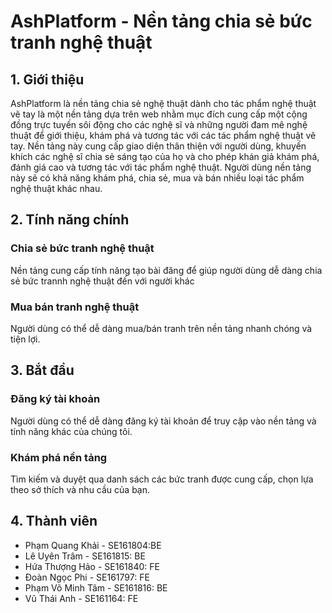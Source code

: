 # AshPlatform - Nền tảng chia sẻ bức tranh nghệ thuật 
## 1. Giới thiệu

AshPlatform là nền tảng chia sẻ nghệ thuật dành cho tác phẩm nghệ thuật vẽ tay là một nền tảng dựa trên web nhằm mục đích cung cấp một cộng đồng trực tuyến sôi động cho các nghệ sĩ và những người đam mê nghệ thuật để giới thiệu, khám phá và tương tác với các tác phẩm nghệ thuật vẽ tay. Nền tảng này cung cấp giao diện thân thiện với người dùng, khuyến khích các nghệ sĩ chia sẻ sáng tạo của họ và cho phép khán giả khám phá, đánh giá cao và tương tác với tác phẩm nghệ thuật. Người dùng nền tảng này sẽ có khả năng khám phá, chia sẻ, mua và bán nhiều loại tác phẩm nghệ thuật khác nhau.

## 2. Tính năng chính

### Chia sẻ bức tranh nghệ thuật

Nền tảng cung cấp tính năng tạo bài đăng để giúp người dùng dễ dàng chia sẻ bức trannh nghệ thuật đến với người khác

### Mua bán tranh nghệ thuật

Người dùng có thể dễ dàng mua/bán tranh trên nền tảng nhanh chóng và tiện lợi.

## 3. Bắt đầu

### Đăng ký tài khoản

Người dùng có thể dễ dàng đăng ký tài khoản để truy cập vào nền tảng và tính năng khác của chúng tôi.

### Khám phá nền tảng

Tìm kiếm và duyệt qua danh sách các bức tranh được cung cấp, chọn lựa theo sở thích và nhu cầu của bạn.

## 4. Thành viên

- Phạm Quang Khải - SE161804:BE
- Lê Uyên Trâm - SE161815: BE
- Hứa Thượng Hảo - SE161840: FE
- Đoàn Ngọc Phi - SE161797: FE
- Phạm Võ Minh Tâm - SE161816: BE 
- Vũ Thái Anh - SE161164: FE
